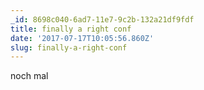```yaml
---
_id: 8698c040-6ad7-11e7-9c2b-132a21df9fdf
title: finally a right conf
date: '2017-07-17T10:05:56.860Z'
slug: finally-a-right-conf
---
```

noch mal

